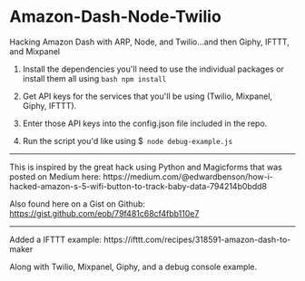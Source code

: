 # Amazon-Dash-Node-Twilio
Hacking Amazon Dash with ARP, Node, and Twilio…and then Giphy, IFTTT, and Mixpanel

1) Install the dependencies you'll need to use the individual packages or install them all using 
```bash npm install```

2) Get API keys for the services that you'll be using (Twilio, Mixpanel, Giphy, IFTTT).

3) Enter those API keys into the config.json file included in the repo.

4) Run the script you'd like using $``` node debug-example.js```

<hr/>
This is inspired by the great hack using Python and Magicforms that was posted on Medium here:
https://medium.com/@edwardbenson/how-i-hacked-amazon-s-5-wifi-button-to-track-baby-data-794214b0bdd8

Also found here on a Gist on Github: https://gist.github.com/eob/79f481c68cf4fbb110e7


<hr/>
Added a IFTTT example:
https://ifttt.com/recipes/318591-amazon-dash-to-maker

Along with Twilio, Mixpanel, Giphy, and a debug console example.

